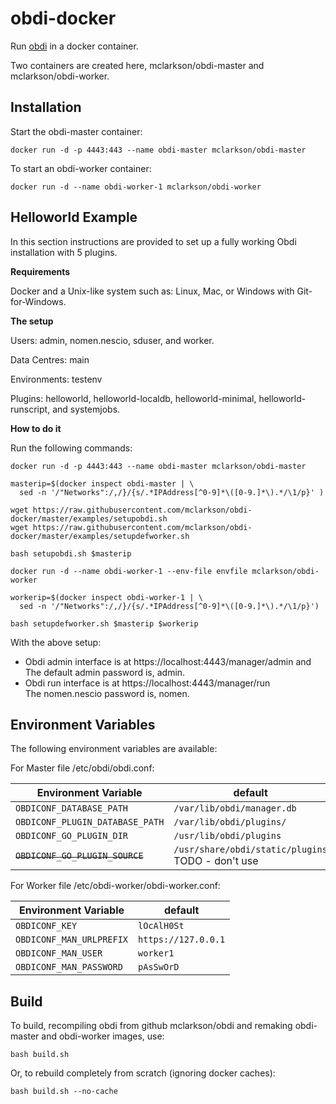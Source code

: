 # obdi-docker

Run [obdi](https://github.com/mclarkson/obdi) in a docker container.

Two containers are created here, mclarkson/obdi-master and mclarkson/obdi-worker.

## Installation

Start the obdi-master container:

```
docker run -d -p 4443:443 --name obdi-master mclarkson/obdi-master
```

To start an obdi-worker container:

```
docker run -d --name obdi-worker-1 mclarkson/obdi-worker
```

## Helloworld Example

In this section instructions are provided to set up a fully working Obdi
installation with 5 plugins.

**Requirements**

Docker and a Unix-like system such as: Linux, Mac, or Windows with
Git-for-Windows.

**The setup**

Users: admin, nomen.nescio, sduser, and worker.

Data Centres: main

Environments: testenv

Plugins: helloworld, helloworld-localdb, helloworld-minimal,
helloworld-runscript, and systemjobs.

**How to do it**

Run the following commands:

```
docker run -d -p 4443:443 --name obdi-master mclarkson/obdi-master

masterip=$(docker inspect obdi-master | \
  sed -n '/"Networks":/,/}/{s/.*IPAddress[^0-9]*\([0-9.]*\).*/\1/p}' )

wget https://raw.githubusercontent.com/mclarkson/obdi-docker/master/examples/setupobdi.sh
wget https://raw.githubusercontent.com/mclarkson/obdi-docker/master/examples/setupdefworker.sh

bash setupobdi.sh $masterip

docker run -d --name obdi-worker-1 --env-file envfile mclarkson/obdi-worker

workerip=$(docker inspect obdi-worker-1 | \
  sed -n '/"Networks":/,/}/{s/.*IPAddress[^0-9]*\([0-9.]*\).*/\1/p}')

bash setupdefworker.sh $masterip $workerip
```

With the above setup:

* Obdi admin interface is at https://localhost:4443/manager/admin and<br>
  The default admin password is, admin.<br>
* Obdi run interface is at https://localhost:4443/manager/run<br>
  The nomen.nescio password is, nomen.

## Environment Variables

The following environment variables are available:

For Master file /etc/obdi/obdi.conf:

| Environment Variable  | default |
| ------------- | ------------- |
| `OBDICONF_DATABASE_PATH`        | `/var/lib/obdi/manager.db` |
| `OBDICONF_PLUGIN_DATABASE_PATH` | `/var/lib/obdi/plugins/` |
| `OBDICONF_GO_PLUGIN_DIR`        | `/usr/lib/obdi/plugins` |
| ~~`OBDICONF_GO_PLUGIN_SOURCE`~~     | `/usr/share/obdi/static/plugins` TODO - don't use |

For Worker file /etc/obdi-worker/obdi-worker.conf:

| Environment Variable  | default |
| ------------- | ------------- |
| `OBDICONF_KEY`        | `lOcAlH0St` |
| `OBDICONF_MAN_URLPREFIX` | `https://127.0.0.1` |
| `OBDICONF_MAN_USER`        | `worker1` |
| `OBDICONF_MAN_PASSWORD`        | `pAsSwOrD` |

## Build

To build, recompiling obdi from github mclarkson/obdi and remaking
obdi-master and obdi-worker images, use:

```
bash build.sh
```

Or, to rebuild completely from scratch (ignoring docker caches):

```
bash build.sh --no-cache
```
